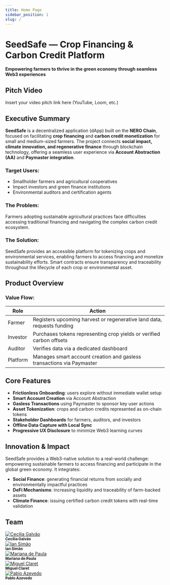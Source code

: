 ```yaml
---
title: Home Page
sidebar_position: 1
slug: /
---
```


# SeedSafe — Crop Financing & Carbon Credit Platform  

**Empowering farmers to thrive in the green economy through seamless Web3 experiences**

## Pitch Video  
Insert your video pitch link here (YouTube, Loom, etc.)

## Executive Summary

**SeedSafe** is a decentralized application (dApp) built on the **NERO Chain**, focused on facilitating **crop financing** and **carbon credit monetization** for small and medium-sized farmers. The project connects **social impact, climate innovation, and regenerative finance** through blockchain technology, offering a seamless user experience via **Account Abstraction (AA)** and **Paymaster integration**.

### Target Users:
- Smallholder farmers and agricultural cooperatives  
- Impact investors and green finance institutions  
- Environmental auditors and certification agents  

### The Problem:
Farmers adopting sustainable agricultural practices face difficulties accessing traditional financing and navigating the complex carbon credit ecosystem.

### The Solution:
SeedSafe provides an accessible platform for tokenizing crops and environmental services, enabling farmers to access financing and monetize sustainability efforts. Smart contracts ensure transparency and traceability throughout the lifecycle of each crop or environmental asset.

## Product Overview

### Value Flow:

| Role            | Action                                                                  |
|------------------|--------------------------------------------------------------------------|
| Farmer           | Registers upcoming harvest or regenerative land data, requests funding  |
| Investor         | Purchases tokens representing crop yields or verified carbon offsets    |
| Auditor          | Verifies data via a dedicated dashboard                                 |
| Platform         | Manages smart account creation and gasless transactions via Paymaster   |

## Core Features

- **Frictionless Onboarding**: users explore without immediate wallet setup  
- **Smart Account Creation** via Account Abstraction  
- **Gasless Transactions** using Paymaster to sponsor key user actions  
- **Asset Tokenization**: crops and carbon credits represented as on-chain tokens  
- **Stakeholder Dashboards** for farmers, auditors, and investors  
- **Offline Data Capture with Local Sync**  
- **Progressive UX Disclosure** to minimize Web3 learning curves  

## Innovation & Impact

SeedSafe provides a Web3-native solution to a real-world challenge: empowering sustainable farmers to access financing and participate in the global green economy. It integrates:

- **Social Finance**: generating financial returns from socially and environmentally impactful practices  
- **DeFi Mechanisms**: increasing liquidity and traceability of farm-backed assets  
- **Climate Finance**: issuing certified carbon credit tokens with real-time validation  

## Team

<div style={{ display: 'flex', flexWrap: 'wrap', justifyContent: 'center' }}>
  <div style={{ margin: 15, textAlign: 'center' }}>
    <a href="https://www.linkedin.com/in/ceciliagalvaoo/">
      <img src={require("../static/img/Cecilia.png").default} style={{ borderRadius: '10%', width: 150 }} alt="Cecília Galvão" />
      <br />
      <sub><b>Cecília Galvão</b></sub>
    </a>
  </div>
  <div style={{ margin: 15, textAlign: 'center' }}>
    <a href="https://www.linkedin.com/in/ian-pereira-simao/">
      <img src={require("../static/img/Ian.png").default} style={{ borderRadius: '10%', width: 150 }} alt="Ian Simão" />
      <br />
      <sub><b>Ian Simão</b></sub>
    </a>
  </div>
  <div style={{ margin: 15, textAlign: 'center' }}>
    <a href="https://www.linkedin.com/in/marianadepaulabarbosa/">
      <img src={require("../static/img/Mariana.png").default} style={{ borderRadius: '10%', width: 150 }} alt="Mariana de Paula" />
      <br />
      <sub><b>Mariana de Paula</b></sub>
    </a>
  </div>
  <div style={{ margin: 15, textAlign: 'center' }}>
    <a href="https://www.linkedin.com/in/miguelclaret/">
      <img src={require("../static/img/Claret.png").default} style={{ borderRadius: '10%', width: 150 }} alt="Miguel Claret" />
      <br />
      <sub><b>Miguel Claret</b></sub>
    </a>
  </div>
  <div style={{ margin: 15, textAlign: 'center' }}>
    <a href="https://www.linkedin.com/in/pabloazevedo/">
      <img src={require("../static/img/Pablo.png").default} style={{ borderRadius: '10%', width: 150 }} alt="Pablo Azevedo" />
      <br />
      <sub><b>Pablo Azevedo</b></sub>
    </a>
  </div>
</div>
